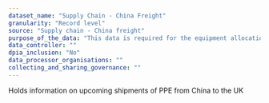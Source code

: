 ```yaml
---
dataset_name: "Supply Chain - China Freight"
granularity: "Record level"
source: "Supply chain - China freight"
purpose_of_the_data: "This data is required for the equipment allocation workflow including PPE and ventilatorsto understand upcoming shipments of PPE as they are orderedfrom Chinese suppliers to the UK"
data_controller: ""
dpia_inclusion: "No"
data_processor_organisations: ""
collecting_and_sharing_governance: ""
---
```

Holds information on upcoming shipments of PPE from China to the UK